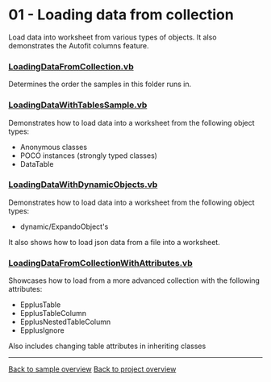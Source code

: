﻿# 01 - Loading data from collection
Load data into worksheet from various types of objects. It also demonstrates the Autofit columns feature.


### [LoadingDataFromCollection.vb](LoadingDataFromCollection.vb)
Determines the order the samples in this folder runs in.

### [LoadingDataWithTablesSample.vb](LoadingDataWithTablesSample.vb)
Demonstrates how to load data into a worksheet from the following object types:

- Anonymous classes
- POCO instances (strongly typed classes)
- DataTable

### [LoadingDataWithDynamicObjects.vb](LoadingDataWithDynamicObjects.vb)
Demonstrates how to load data into a worksheet from the following object types:

- dynamic/ExpandoObject's

It also shows how to load json data from a file into a worksheet.

### [LoadingDataFromCollectionWithAttributes.vb](LoadingDataFromCollectionWithAttributes.vb)

Showcases how to load from a more advanced collection with the following attributes:

- EpplusTable
- EpplusTableColumn
- EpplusNestedTableColumn
- EpplusIgnore

Also includes changing table attributes in inheriting classes

---
[Back to sample overview](..%2FReadme.md)
[Back to project overview](..%2F..%2FReadme.md)